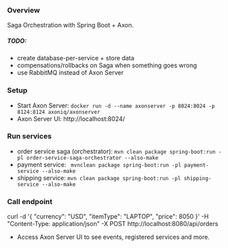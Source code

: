 ### Overview

Saga Orchestration with Spring Boot + Axon.


##### TODO:
* create database-per-service + store data
* compensations/rollbacks on Saga when something goes wrong
* use RabbitMQ instead of Axon Server


### Setup

- Start Axon Server: ``docker run -d --name axonserver -p 8024:8024 -p 8124:8124 axoniq/axonserver``
- Axon Server UI: http://localhost:8024/

### Run services

* order service saga (orchestrator): ``mvn clean package spring-boot:run -pl order-service-saga-orchestrator --also-make``
* payment service: `` mvnclean package spring-boot:run -pl payment-service --also-make``
* shipping service: ``mvn clean package spring-boot:run -pl shipping-service --also-make``

### Call endpoint

curl -d '{ "currency": "USD", "itemType": "LAPTOP", "price": 8050 }' -H "Content-Type: application/json" -X POST http://localhost:8080/api/orders

* Access Axon Server UI to see events, registered services and more.